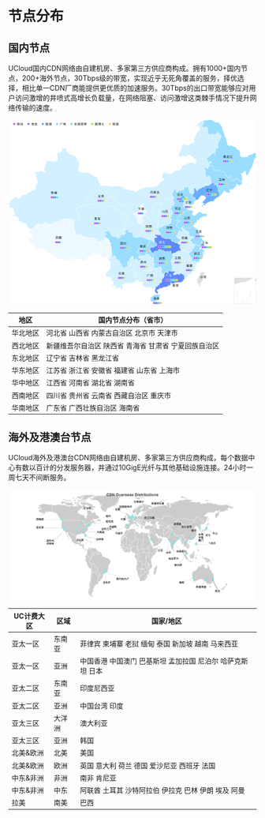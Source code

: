 # 节点分布

## 国内节点

UCloud国内CDN网络由自建机房、多家第三方供应商构成。拥有1000+国内节点，200+海外节点，30Tbps级的带宽，实现近乎无死角覆盖的服务，择优选择，相比单一CDN厂商能提供更优质的加速服务。30Tbps的出口带宽能够应对用户访问激增的井喷式高增长负载量，在网络阻塞、访问激增这类棘手情况下提升网络传输的速度。


![](/images/国内地图.png)

|	地区	|	国内节点分布（省市）						|
|--------|--------|
|	华北地区	|	河北省	  山西省	  内蒙古自治区	  北京市 	天津市		|
|	西北地区	|	新疆维吾尔自治区  	陕西省 	青海省 	甘肃省 	宁夏回族自治区		|
|	东北地区	|	辽宁省 	吉林省	  黑龙江省				|
|	华东地区	|	江苏省	  浙江省	  安徽省 	福建省	  山东省	  上海市	|
|	华中地区	|	江西省	  河南省 	湖北省 	湖南省			|
|	西南地区	|	四川省 	贵州省 	云南省 	西藏自治区 	重庆市		|
|	华南地区	|	广东省 	广西壮族自治区	  海南省				|



## 海外及港澳台节点

UCloud海外及港澳台CDN网络由自建机房、多家第三方供应商构成，每个数据中心有数以百计的分发服务器，并通过10GigE光纤与其他基础设施连接。24小时一周七天不间断服务。


![](/images/oversea_node.png)


| UC计费大区  |	区域	|  国家/地区  |			
|  ------  |  ------|------|
|  亚太一区  |	东南亚	  |  菲律宾	柬埔寨	老挝	缅甸 泰国	新加坡	越南	马来西亚  |
|  亚太一区	 |  亚洲  |	中国香港	中国澳门	巴基斯坦	孟加拉国 尼泊尔	哈萨克斯坦	日本	|
|  亚太二区	 |   东南亚  |	印度尼西亚	|
|  亚太二区  |	亚洲	|  中国台湾	印度		|
|  亚太三区  |	大洋洲	|  澳大利亚			|
|  亚太三区	|  亚洲	|  韩国			|
|  北美&欧洲	|  北美	|  美国			|
|  北美&欧洲	|  欧洲	|  英国	意大利	荷兰	德国  爱沙尼亚	西班牙	法国	|
|  中东&非洲	|  非洲	|  南非	肯尼亚		|
|  中东&非洲	|  中东	|  阿联酋	土耳其	沙特阿拉伯	伊拉克	巴林	伊朗	埃及	阿曼  |
|  拉美	|  南美	|  巴西	|  墨西哥	哥伦比亚	|










